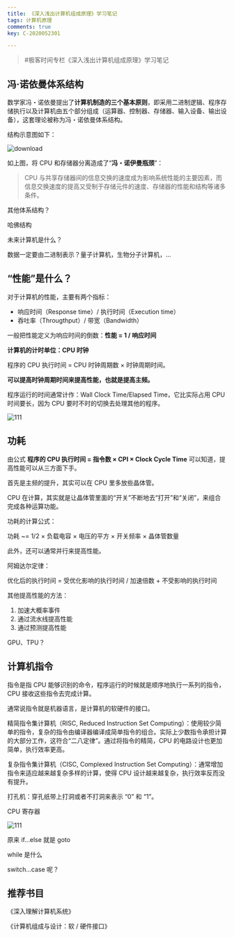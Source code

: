 ```yaml
---
title: 《深入浅出计算机组成原理》学习笔记
tags: 计算机原理
comments: true
key: C-2020052301

---
```


> \#极客时间专栏《深入浅出计算机组成原理》学习笔记

## 冯·诺依曼体系结构

数学家冯・诺依曼提出了**计算机制造的三个基本原则**，即采用二进制逻辑、程序存储执行以及计算机由五个部分组成（运算器、控制器、存储器、输入设备、输出设备），这套理论被称为冯・诺依曼体系结构。



结构示意图如下：

![download](https://tva1.sinaimg.cn/large/007S8ZIlgy1gf4d0s6948j31ba0u0tdl.jpg)

如上图，将 CPU 和存储器分离造成了“**冯・诺伊曼瓶颈**”：

> CPU 与共享存储器间的信息交换的速度成为影响系统性能的主要因素，而信息交换速度的提高又受制于存储元件的速度、存储器的性能和结构等诸多条件。

 

其他体系结构？

哈佛结构



未来计算机是什么？

数据一定要由二进制表示？量子计算机，生物分子计算机，...



## “性能”是什么？

对于计算机的性能，主要有两个指标：

* 响应时间（Response time）/ 执行时间（Execution time）
* 吞吐率（Througthput）/ 带宽（Bandwidth）

一般把性能定义为响应时间的倒数：**性能 = 1 / 响应时间**



**计算机的计时单位：CPU 时钟**

程序的 CPU 执行时间 = CPU 时钟周期数 × 时钟周期时间。

**可以提高时钟周期时间来提高性能，也就是提高主频。**



程序运行的时间通常计作：Wall Clock Time/Elapsed Time，它比实际占用 CPU 时间要长，因为 CPU 要时不时的切换去处理其他的程序。

![111](/Users/dawny/Downloads/111.png)

## 功耗

由公式 **程序的 CPU 执行时间 = 指令数 × CPI × Clock Cycle Time** 可以知道，提高性能可以从三方面下手。

首先是主频的提升，其实可以在 CPU 里多放些晶体管。

CPU 在计算，其实就是让晶体管里面的“开关”不断地去“打开”和“关闭”，来组合完成各种运算功能。



功耗的计算公式：

功耗 ~= 1/2 × 负载电容 × 电压的平方 × 开关频率 × 晶体管数量



此外，还可以通常并行来提高性能。

阿姆达尔定律：

优化后的执行时间 = 受优化影响的执行时间 / 加速倍数 + 不受影响的执行时间



其他提高性能的方法：

1. 加速大概率事件
2. 通过流水线提高性能
3. 通过预测提高性能



GPU、TPU？



## 计算机指令

指令是指 CPU 能够识别的命令，程序运行的时候就是顺序地执行一系列的指令，CPU 接收这些指令去完成计算。

通常说指令就是机器语言，是计算机的软硬件的接口。



精简指令集计算机（RISC, Reduced Instruction Set Computing）：使用较少简单的指令，复杂的指令由编译器编译成简单指令的组合。实际上少数指令承担计算的大部分工作，这符合“二八定律”。通过将指令的精简，CPU 的电路设计也更加简单，执行效率更高。 

复杂指令集计算机（CISC, Complexed Instruction Set Computing）：通常增加指令来适应越来越复杂多样的计算，使得 CPU 设计越来越复杂，执行效率反而没有提升。



打孔机：穿孔纸带上打洞或者不打洞来表示 “0” 和 “1”。



CPU 寄存器

![111](https://tva1.sinaimg.cn/large/007S8ZIlly1gf7bxpim9nj31gg0u0wsy.jpg)



原来 if...else 就是 goto

while 是什么

switch...case 呢？ 















## 推荐书目

《深入理解计算机系统》

《计算机组成与设计：软 / 硬件接口》